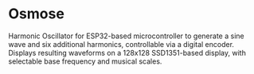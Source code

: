 # Osmose
Harmonic Oscillator for ESP32-based microcontroller to generate a sine wave and six additional harmonics, controllable via a digital encoder. Displays resulting waveforms on a 128x128 SSD1351-based display, with selectable base frequency and musical scales.